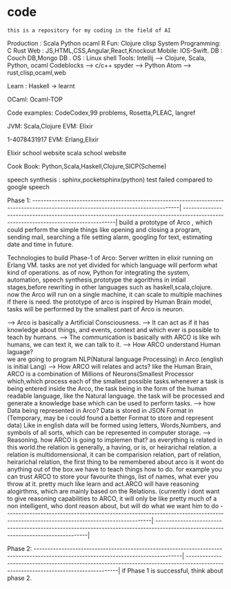 # code
    this is a repository for my coding in the field of AI

Production : 
     Scala Python ocaml R
Fun:
    Clojure clisp
System Programming:
    C Rust
Web :
    JS,HTML,CSS,Angular,React,Knockout
Mobile:
    IOS-Swift.
DB :
    Couch DB,Mongo DB .
OS :
    Linux shell
Tools:
    Intellij     --> Clojure, Scala, Python, ocaml
    Codeblocks   --> c/c++
    spyder       --> Python
    Atom         -->   rust,clisp,ocaml,web

Learn :
    Haskell -> learnt

OCaml:
    Ocaml-TOP

Code examples:
    CodeCodex,99 problems, Rosetta,PLEAC, langref

JVM: 
    Scala,Clojure
EVM:
    Elixir

1-4078431917
EVM:
    Erlang,Elixir

Elixir school website
scala school website

Cook Book: 
    Python,Scala,Haskell,Clojure,SICP(Scheme)

speech synthesis :
    sphinx,pocketsphinx(python) test failed compared to google speech

Phase 1:
-----------------------------------------------------------------------------------------------------------------------------------|
-----------------------------------------------------------------------------------------------------------------------------------|
    build a prototype of Arco , which could perform the simple things like opening and closing a program, sending mail, searching a file
    setting alarm, googling for text, estimating date and time in future.

Technologies to build Phase-1 of Arco:
    Server written in elixir running on Erlang VM.
    tasks are not yet divided for which language will perform what kind of operations.
    as of now, Python for integrating the system, automation, speech synthesis,prototype the agorithms in intiail stages,before rewriting
    in other languages such as haskell,scala,clojure.
    now the Arco will run on a single machine, it can scale to multiple machines if there is need.
    the prototype of arco is inspired by Human Brain model, tasks will be performed by the smallest part of Arco is neuron.

--> Arco is basically a Artificial Consciousness.
--> It can act as if it has knowledge about things, and events, context and which ever is possible to teach by humans.
--> The communication is basically with ARCO is like wih humans, we can text it, we can talk to it.
--> How ARCO understand Human laguage?  
    we are going to program NLP(Natural language Processing) in Arco.(english is initial Lang)
--> How ARCO will relates and acts? 
    like the Human Brain, ARCO is a combination of Millions of Neurons(Smallest Processor which,which process each of the smallest
    possible tasks.whenever a task is being entered inside the Arco, the task being in the form of the human readable language,
    like the Natural language. the task will be processed and generate a knowledge base which can be used to perform tasks. 
--> how Data being represented in Arco?
    Data is stored in JSON Format in (Temporary, may be i could found a better Format to store and represent data)
    Like in english data will be formed using letters, Words,Numbers, and symbols of all sorts, which can be represented 
    in computer storage. 
--> Reasoning. how ARCO is going to implemen that?
    as everything is related in this world.the relation is generally, a having, or is, or heirarichal relation. 
    a relation is multidomensional, it can be comparision relation, part of relation, heirarichal relation,
    the first thing to be remembered about arco is it wont do anything out of the box.we have to teach things how to do.
    for example you can trust ARCO to store your favourite things, list of names, what ever you throw at it. pretty much like learn
    and act.ARCO will have reasoning alogirthms, which are mainly based on the Relations. (currently i dont want to give reasoning 
    capabilities to ARCO, it will only be like pretty much of a non intelligent, who dont reason about, but will do what we want 
    him to do
-----------------------------------------------------------------------------------------------------------------------------------|
-----------------------------------------------------------------------------------------------------------------------------------|

Phase 2:
-----------------------------------------------------------------------------------------------------------------------------------|
-----------------------------------------------------------------------------------------------------------------------------------|
if Phase 1 is successful, think about phase 2.
